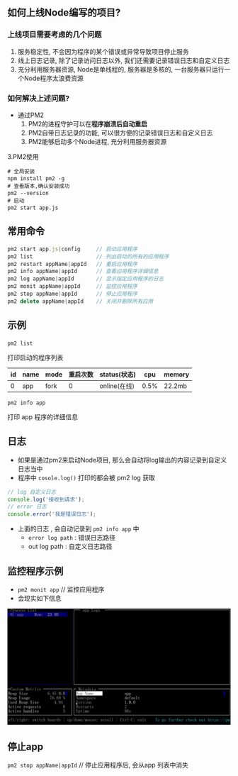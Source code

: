 ## 如何上线Node编写的项目?

### 上线项目需要考虑的几个问题

1. 服务稳定性, 不会因为程序的某个错误或异常导致项目停止服务
2. 线上日志记录, 除了记录访问日志以外, 我们还需要记录错误日志和自定义日志
3. 充分利用服务器资源, Node是单线程的, 服务器是多核的, 一台服务器只运行一个Node程序太浪费资源



### 如何解决上述问题?

- 通过PM2
  1. PM2的进程守护可以在**程序崩溃后自动重启**
  2. PM2自带日志记录的功能, 可以很方便的记录错误日志和自定义日志
  3. PM2能够启动多个Node进程, 充分利用服务器资源



3.PM2使用

```shell
# 全局安装
npm install pm2 -g
# 查看版本,确认安装成功
pm2 --version
# 启动
pm2 start app.js
```



## 常用命令

```js
pm2 start app.js|config     // 启动应用程序
pm2 list                    // 列出启动的所有的应用程序
pm2 restart appName|appId   // 重启应用程序
pm2 info appName|appId      // 查看应用程序详细信息
pm2 log appName|appId       // 显示指定应用程序的日志
pm2 monit appName|appId     // 监控应用程序
pm2 stop appName|appId      // 停止应用程序
pm2 delete appName|appId    // 关闭并删除所有应用
```

## 示例

`pm2 list`

打印启动的程序列表

| id   | name | mode | 重启次数 | status(状态) | cpu  | memory |
| ---- | ---- | ---- | -------- | ------------ | ---- | ------ |
| 0    | app  | fork | 0        | online(在线) | 0.5% | 22.2mb |

`pm2 info app`

打印 app 程序的详细信息



## 日志

- 如果是通过pm2来启动Node项目, 那么会自动将log输出的内容记录到自定义日志当中
- 程序中 `cosole.log()` 打印的都会被 pm2 log 获取

```js
// log 自定义日志
console.log('接收到请求'); 
// error 日志
console.error('我是错误日志');
```

- 上面的日志 , 会自动记录到 `pm2 info app` 中
  - `error log path` :  错误日志路径
  - out log path : 自定义日志路径



## 监控程序示例

- `pm2 monit app`     // 监控应用程序
- 会现实如下信息 

![image-20210603202433023](img/image-20210603202433023.png)



## 停止app

`pm2 stop appName|appId`      // 停止应用程序后, 会从app 列表中消失
